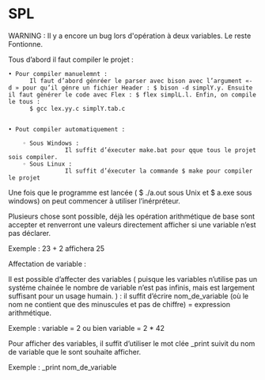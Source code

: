 # SPL

WARNING : Il y a encore un bug lors d'opération à deux variables. Le reste Fontionne.


Tous d’abord il faut compiler le projet :

    • Pour compiler manuelemnt :
          Il faut d’abord génréer le parser avec bison avec l’argument «-d » pour qu’il génre un fichier Header : $ bison -d simplY.y. Ensuite il faut gènérer le code avec Flex : $ flex simplL.l. Enfin, on compile le tous : 
          $ gcc lex.yy.c simplY.tab.c


    • Pout compiler automatiquement :
       	
        ◦ Sous Windows : 
               		Il suffit d’éxecuter make.bat pour qque tous le projet sois compiler.
        ◦ Sous Linux : 
               		Il suffit d’éxecuter la commande $ make pour compiler le projet
                                   		
              
	





Une fois que le programme est lancée ( $ ./a.out sous Unix et $ a.exe sous windows) on peut commencer à utiliser l’inérpréteur.

Plusieurs chose sont possible, déjà les opération arithmétique de base sont accepter et renverront une valeurs directement afficher si une variable n’est pas déclarer. 

Exemple : 23 + 2 affichera 25

Affectation de variable :

Il est possible d’affecter des variables ( puisque les variables n’utilise pas un systéme chainée le nombre de variable n’est pas infinis, mais est largement suffisant pour un usage humain. ) : il suffit d’écrire nom_de_variable (où le nom ne contient que des minuscules et pas de chiffre) = expression arithmétique.

Exemple : variable = 2 ou bien variable = 2 * 42

Pour afficher des variables, il suffit d’utiliser le mot clée _print suivit du nom de variable que le sont souhaite afficher.

Exemple : _print nom_de_variable
